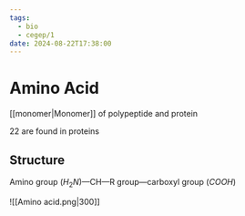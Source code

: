 ```yaml
---
tags:
  - bio
  - cegep/1
date: 2024-08-22T17:38:00
---
```


# Amino Acid

[[monomer|Monomer]] of polypeptide and protein

22 are found in proteins

## Structure

Amino group ($H_2N$)—CH—R group—carboxyl group ($COOH$)

![[Amino acid.png|300]]